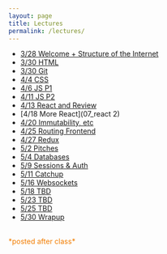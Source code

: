 ```yaml
---
layout: page
title: Lectures
permalink: /lectures/
---
```



* [3/28 Welcome + Structure of the Internet](01_interwebs/)
* [3/30 HTML](02_html/)
* [3/30 Git](02_git/)
* [4/4 CSS](03_css/)
* [4/6 JS P1](04_js1)
* [4/11 JS P2](05_js2)
* [4/13 React and Review](06_react1)
* [4/18 More React](07_react  2)
* [4/20 Immutability, etc](08_immutable)
* [4/25 Routing Frontend](09_routing)
* [4/27 Redux](10_redux)
* [5/2 Pitches](11_pitches)
* [5/4 Databases](12_intro_to_databases)
* [5/9 Sessions & Auth](13_sessions_auth)
* [5/11 Catchup](14_catchup)
* [5/16 Websockets](15_websockets)
* [5/18 TBD]()
* [5/23 TBD]()
* [5/25 TBD]()
* [5/30 Wrapup](16_wrapup)









<br>
<span style="color: #F27D00">*posted after class*</span>
